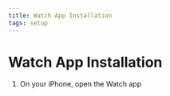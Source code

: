 ```yaml
---
title: Watch App Installation
tags: setup
---
```


# Watch App Installation
1. On your iPhone, open the Watch app

